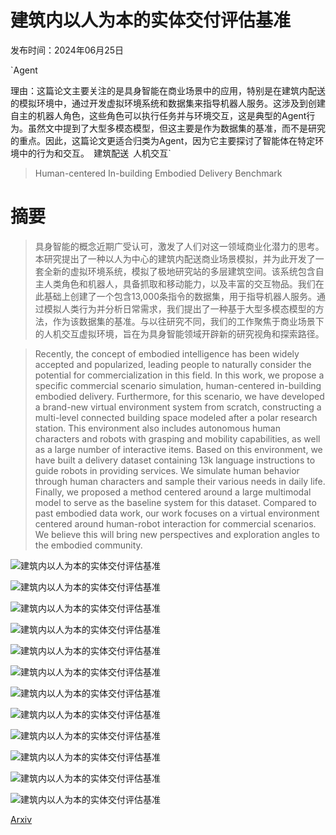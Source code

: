 # 建筑内以人为本的实体交付评估基准

发布时间：2024年06月25日

`Agent

理由：这篇论文主要关注的是具身智能在商业场景中的应用，特别是在建筑内配送的模拟环境中，通过开发虚拟环境系统和数据集来指导机器人服务。这涉及到创建自主的机器人角色，这些角色可以执行任务并与环境交互，这是典型的Agent行为。虽然文中提到了大型多模态模型，但这主要是作为数据集的基准，而不是研究的重点。因此，这篇论文更适合归类为Agent，因为它主要探讨了智能体在特定环境中的行为和交互。` `建筑配送` `人机交互`

> Human-centered In-building Embodied Delivery Benchmark

# 摘要

> 具身智能的概念近期广受认可，激发了人们对这一领域商业化潜力的思考。本研究提出了一种以人为中心的建筑内配送商业场景模拟，并为此开发了一套全新的虚拟环境系统，模拟了极地研究站的多层建筑空间。该系统包含自主人类角色和机器人，具备抓取和移动能力，以及丰富的交互物品。我们在此基础上创建了一个包含13,000条指令的数据集，用于指导机器人服务。通过模拟人类行为并分析日常需求，我们提出了一种基于大型多模态模型的方法，作为该数据集的基准。与以往研究不同，我们的工作聚焦于商业场景下的人机交互虚拟环境，旨在为具身智能领域开辟新的研究视角和探索路径。

> Recently, the concept of embodied intelligence has been widely accepted and popularized, leading people to naturally consider the potential for commercialization in this field. In this work, we propose a specific commercial scenario simulation, human-centered in-building embodied delivery. Furthermore, for this scenario, we have developed a brand-new virtual environment system from scratch, constructing a multi-level connected building space modeled after a polar research station. This environment also includes autonomous human characters and robots with grasping and mobility capabilities, as well as a large number of interactive items. Based on this environment, we have built a delivery dataset containing 13k language instructions to guide robots in providing services. We simulate human behavior through human characters and sample their various needs in daily life. Finally, we proposed a method centered around a large multimodal model to serve as the baseline system for this dataset. Compared to past embodied data work, our work focuses on a virtual environment centered around human-robot interaction for commercial scenarios. We believe this will bring new perspectives and exploration angles to the embodied community.

![建筑内以人为本的实体交付评估基准](../../../paper_images/2406.17898/delivery_view.png)

![建筑内以人为本的实体交付评估基准](../../../paper_images/2406.17898/data_info.png)

![建筑内以人为本的实体交付评估基准](../../../paper_images/2406.17898/prs_env.png)

![建筑内以人为本的实体交付评估基准](../../../paper_images/2406.17898/delivery_task.png)

![建筑内以人为本的实体交付评估基准](../../../paper_images/2406.17898/delivery_method.png)

![建筑内以人为本的实体交付评估基准](../../../paper_images/2406.17898/plane.png)

![建筑内以人为本的实体交付评估基准](../../../paper_images/2406.17898/grasp_items.png)

![建筑内以人为本的实体交付评估基准](../../../paper_images/2406.17898/delivery_template.png)

![建筑内以人为本的实体交付评估基准](../../../paper_images/2406.17898/npc_data.png)

![建筑内以人为本的实体交付评估基准](../../../paper_images/2406.17898/dataset_count.png)

![建筑内以人为本的实体交付评估基准](../../../paper_images/2406.17898/delivery_process.png)

![建筑内以人为本的实体交付评估基准](../../../paper_images/2406.17898/task_example.png)

[Arxiv](https://arxiv.org/abs/2406.17898)